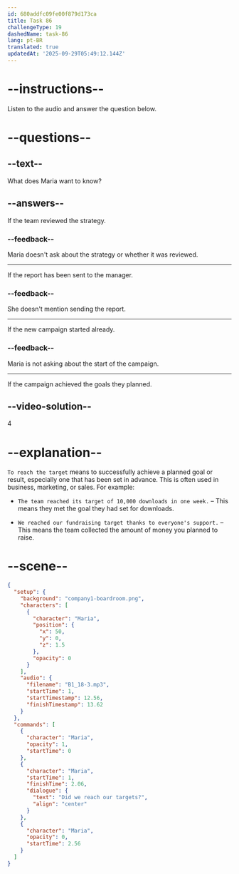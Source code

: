 ```yaml
---
id: 680addfc09fe00f879d173ca
title: Task 86
challengeType: 19
dashedName: task-86
lang: pt-BR
translated: true
updatedAt: '2025-09-29T05:49:12.144Z'
---
```


<!-- (Audio) Maria: Did we reach our targets? -->

# --instructions--

Listen to the audio and answer the question below.

# --questions--

## --text--

What does Maria want to know?

## --answers--

If the team reviewed the strategy.

### --feedback--

Maria doesn't ask about the strategy or whether it was reviewed.

---

If the report has been sent to the manager.

### --feedback--

She doesn't mention sending the report.

---

If the new campaign started already.

### --feedback--

Maria is not asking about the start of the campaign.

---

If the campaign achieved the goals they planned.

## --video-solution--

4

# --explanation--

`To reach the target` means to successfully achieve a planned goal or result, especially one that has been set in advance. This is often used in business, marketing, or sales. For example:

- `The team reached its target of 10,000 downloads in one week.` – This means they met the goal they had set for downloads.

- `We reached our fundraising target thanks to everyone's support.` – This means the team collected the amount of money you planned to raise.

# --scene--

```json
{
  "setup": {
    "background": "company1-boardroom.png",
    "characters": [
      {
        "character": "Maria",
        "position": {
          "x": 50,
          "y": 0,
          "z": 1.5
        },
        "opacity": 0
      }
    ],
    "audio": {
      "filename": "B1_18-3.mp3",
      "startTime": 1,
      "startTimestamp": 12.56,
      "finishTimestamp": 13.62
    }
  },
  "commands": [
    {
      "character": "Maria",
      "opacity": 1,
      "startTime": 0
    },
    {
      "character": "Maria",
      "startTime": 1,
      "finishTime": 2.06,
      "dialogue": {
        "text": "Did we reach our targets?",
        "align": "center"
      }
    },
    {
      "character": "Maria",
      "opacity": 0,
      "startTime": 2.56
    }
  ]
}
```

